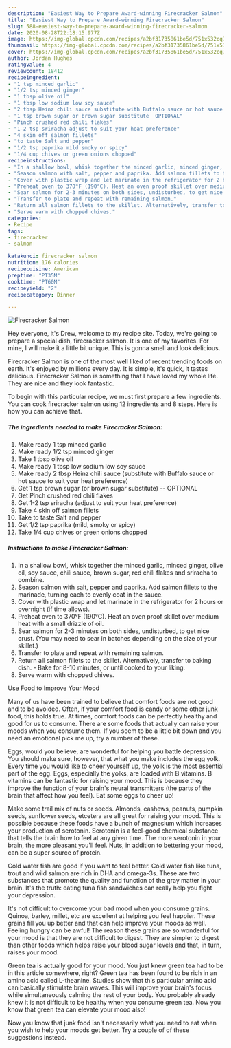 ```yaml
---
description: "Easiest Way to Prepare Award-winning Firecracker Salmon"
title: "Easiest Way to Prepare Award-winning Firecracker Salmon"
slug: 588-easiest-way-to-prepare-award-winning-firecracker-salmon
date: 2020-08-28T22:18:15.977Z
image: https://img-global.cpcdn.com/recipes/a2bf31735861be5d/751x532cq70/firecracker-salmon-recipe-main-photo.jpg
thumbnail: https://img-global.cpcdn.com/recipes/a2bf31735861be5d/751x532cq70/firecracker-salmon-recipe-main-photo.jpg
cover: https://img-global.cpcdn.com/recipes/a2bf31735861be5d/751x532cq70/firecracker-salmon-recipe-main-photo.jpg
author: Jordan Hughes
ratingvalue: 4
reviewcount: 18412
recipeingredient:
- "1 tsp minced garlic"
- "1/2 tsp minced ginger"
- "1 tbsp olive oil"
- "1 tbsp low sodium low soy sauce"
- "2 tbsp Heinz chili sauce substitute with Buffalo sauce or hot sauce to suit your heat preference"
- "1 tsp brown sugar or brown sugar substitute  OPTIONAL"
- "Pinch crushed red chili flakes"
- "1-2 tsp sriracha adjust to suit your heat preference"
- "4 skin off salmon fillets"
- "to taste Salt and pepper"
- "1/2 tsp paprika mild smoky or spicy"
- "1/4 cup chives or green onions chopped"
recipeinstructions:
- "In a shallow bowl, whisk together the minced garlic, minced ginger, olive oil, soy sauce, chili sauce, brown sugar, red chili flakes and sriracha to combine."
- "Season salmon with salt, pepper and paprika. Add salmon fillets to the marinade, turning each to evenly coat in the sauce."
- "Cover with plastic wrap and let marinate in the refrigerator for 2 hours or overnight (if time allows)."
- "Preheat oven to 370°F (190°C). Heat an oven proof skillet over medium heat with a small drizzle of oil."
- "Sear salmon for 2-3 minutes on both sides, undisturbed, to get nice crust. (You may need to sear in batches depending on the size of your skillet.)"
- "Transfer to plate and repeat with remaining salmon."
- "Return all salmon fillets to the skillet. Alternatively, transfer to baking dish. Bake for 8-10 minutes, or until cooked to your liking."
- "Serve warm with chopped chives."
categories:
- Recipe
tags:
- firecracker
- salmon

katakunci: firecracker salmon 
nutrition: 176 calories
recipecuisine: American
preptime: "PT35M"
cooktime: "PT60M"
recipeyield: "2"
recipecategory: Dinner

---
```



![Firecracker Salmon](https://img-global.cpcdn.com/recipes/a2bf31735861be5d/751x532cq70/firecracker-salmon-recipe-main-photo.jpg)

Hey everyone, it's Drew, welcome to my recipe site. Today, we're going to prepare a special dish, firecracker salmon. It is one of my favorites. For mine, I will make it a little bit unique. This is gonna smell and look delicious.



Firecracker Salmon is one of the most well liked of recent trending foods on earth. It's enjoyed by millions every day. It is simple, it's quick, it tastes delicious. Firecracker Salmon is something that I have loved my whole life. They are nice and they look fantastic.


To begin with this particular recipe, we must first prepare a few ingredients. You can cook firecracker salmon using 12 ingredients and 8 steps. Here is how you can achieve that.

<!--inarticleads1-->

##### The ingredients needed to make Firecracker Salmon:

1. Make ready 1 tsp minced garlic
1. Make ready 1/2 tsp minced ginger
1. Take 1 tbsp olive oil
1. Make ready 1 tbsp low sodium low soy sauce
1. Make ready 2 tbsp Heinz chili sauce (substitute with Buffalo sauce or hot sauce to suit your heat preference)
1. Get 1 tsp brown sugar (or brown sugar substitute) -- OPTIONAL
1. Get Pinch crushed red chili flakes
1. Get 1-2 tsp sriracha (adjust to suit your heat preference)
1. Take 4 skin off salmon fillets
1. Take to taste Salt and pepper
1. Get 1/2 tsp paprika (mild, smoky or spicy)
1. Take 1/4 cup chives or green onions chopped




<!--inarticleads2-->

##### Instructions to make Firecracker Salmon:

1. In a shallow bowl, whisk together the minced garlic, minced ginger, olive oil, soy sauce, chili sauce, brown sugar, red chili flakes and sriracha to combine.
1. Season salmon with salt, pepper and paprika. Add salmon fillets to the marinade, turning each to evenly coat in the sauce.
1. Cover with plastic wrap and let marinate in the refrigerator for 2 hours or overnight (if time allows).
1. Preheat oven to 370°F (190°C). Heat an oven proof skillet over medium heat with a small drizzle of oil.
1. Sear salmon for 2-3 minutes on both sides, undisturbed, to get nice crust. (You may need to sear in batches depending on the size of your skillet.)
1. Transfer to plate and repeat with remaining salmon.
1. Return all salmon fillets to the skillet. Alternatively, transfer to baking dish. - Bake for 8-10 minutes, or until cooked to your liking.
1. Serve warm with chopped chives.




Use Food to Improve Your Mood


Many of us have been trained to believe that comfort foods are not good and to be avoided. Often, if your comfort food is candy or some other junk food, this holds true. At times, comfort foods can be perfectly healthy and good for us to consume. There are some foods that actually can raise your moods when you consume them. If you seem to be a little bit down and you need an emotional pick me up, try a number of these.

Eggs, would you believe, are wonderful for helping you battle depression. You should make sure, however, that what you make includes the egg yolk. Every time you would like to cheer yourself up, the yolk is the most essential part of the egg. Eggs, especially the yolks, are loaded with B vitamins. B vitamins can be fantastic for raising your mood. This is because they improve the function of your brain's neural transmitters (the parts of the brain that affect how you feel). Eat some eggs to cheer up!

Make some trail mix of nuts or seeds. Almonds, cashews, peanuts, pumpkin seeds, sunflower seeds, etcetera are all great for raising your mood. This is possible because these foods have a bunch of magnesium which increases your production of serotonin. Serotonin is a feel-good chemical substance that tells the brain how to feel at any given time. The more serotonin in your brain, the more pleasant you'll feel. Nuts, in addition to bettering your mood, can be a super source of protein.

Cold water fish are good if you want to feel better. Cold water fish like tuna, trout and wild salmon are rich in DHA and omega-3s. These are two substances that promote the quality and function of the gray matter in your brain. It's the truth: eating tuna fish sandwiches can really help you fight your depression. 

It's not difficult to overcome your bad mood when you consume grains. Quinoa, barley, millet, etc are excellent at helping you feel happier. These grains fill you up better and that can help improve your moods as well. Feeling hungry can be awful! The reason these grains are so wonderful for your mood is that they are not difficult to digest. They are simpler to digest than other foods which helps raise your blood sugar levels and that, in turn, raises your mood.

Green tea is actually good for your mood. You just knew green tea had to be in this article somewhere, right? Green tea has been found to be rich in an amino acid called L-theanine. Studies show that this particular amino acid can basically stimulate brain waves. This will improve your brain's focus while simultaneously calming the rest of your body. You probably already knew it is not difficult to be healthy when you consume green tea. Now you know that green tea can elevate your mood also!

Now you know that junk food isn't necessarily what you need to eat when you wish to help your moods get better. Try  a  couple of  of  these  suggestions  instead.

